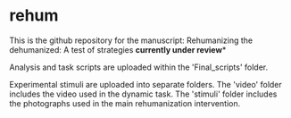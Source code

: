 # rehum

This is the github repository for the manuscript: Rehumanizing the dehumanized: A test of strategies **currently under review***

Analysis and task scripts are uploaded within the 'Final_scripts' folder.

Experimental stimuli are uploaded into separate folders. The 'video' folder includes the video used in the dynamic task. The 'stimuli' folder includes the photographs used in the main rehumanization intervention. 

